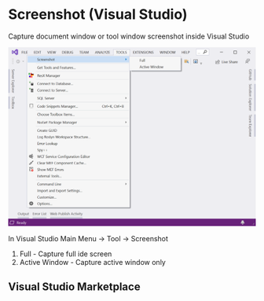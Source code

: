 # Screenshot (Visual Studio)
Capture document window or tool window screenshot inside Visual Studio

![VisualStudioScreenshot](https://github.com/twlikol/VisualStudioScreenshot/blob/master/VisualStudioScreenshot.png)

In Visual Studio Main Menu -> Tool -> Screenshot
1. Full - Capture full ide screen
2. Active Window - Capture active window only

## Visual Studio Marketplace

